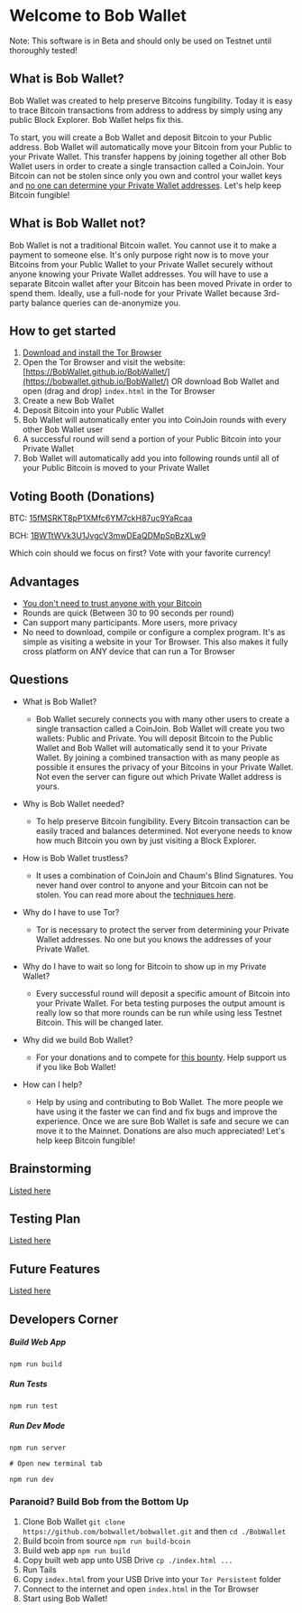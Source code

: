 # Welcome to Bob Wallet
Note: This software is in Beta and should only be used on Testnet until thoroughly tested!

## What is Bob Wallet?
Bob Wallet was created to help preserve Bitcoins fungibility. Today it is easy to trace Bitcoin transactions from address to address by simply using any public Block Explorer. Bob Wallet helps fix this.

To start, you will create a Bob Wallet and deposit Bitcoin to your Public address. Bob Wallet will automatically move your Bitcoin from your Public to your Private Wallet. This transfer happens by joining together all other Bob Wallet users in order to create a single transaction called a CoinJoin. Your Bitcoin can not be stolen since only you own and control your wallet keys and [no one can determine your Private Wallet addresses](https://github.com/bobwallet/bobwallet/blob/master/docs/blindlink.md). Let's help keep Bitcoin fungible!

## What is Bob Wallet not?

Bob Wallet is not a traditional Bitcoin wallet. You cannot use it to make a payment to someone else. It's only purpose right now is to move your Bitcoins from your Public Wallet to your Private Wallet securely without anyone knowing your Private Wallet addresses. You will have to use a separate Bitcoin wallet after your Bitcoin has been moved Private in order to spend them. Ideally, use a full-node for your Private Wallet because 3rd-party balance queries can de-anonymize you.

## How to get started
1. [Download and install the Tor Browser](https://www.torproject.org/download/download-easy.html)
2. Open the Tor Browser and visit the website: [https://BobWallet.github.io/BobWallet/](https://bobwallet.github.io/BobWallet/) OR download Bob Wallet and open (drag and drop) `index.html` in the Tor Browser
3. Create a new Bob Wallet
4. Deposit Bitcoin into your Public Wallet
5. Bob Wallet will automatically enter you into CoinJoin rounds with every other Bob Wallet user
6. A successful round will send a portion of your Public Bitcoin into your Private Wallet
7. Bob Wallet will automatically add you into following rounds until all of your Public Bitcoin is moved to your Private Wallet

## Voting Booth (Donations)
BTC: [15fMSRKT8pP1XMfc6YM7ckH87uc9YaRcaa](bitcoin:15fMSRKT8pP1XMfc6YM7ckH87uc9YaRcaa)

BCH: [1BWTtWVk3U1JvgcV3mwDEaQDMpSpBzXLw9](bitcoincash:1BWTtWVk3U1JvgcV3mwDEaQDMpSpBzXLw9)

Which coin should we focus on first? Vote with your favorite currency!


## Advantages
* [You don't need to trust anyone with your Bitcoin](https://github.com/bobwallet/bobwallet/blob/master/docs/blindlink.md)
* Rounds are quick (Between 30 to 90 seconds per round)
* Can support many participants. More users, more privacy
* No need to download, compile or configure a complex program. It's as simple as visiting a website in your Tor Browser. This also makes it fully cross platform on ANY device that can run a Tor Browser

## Questions
* What is Bob Wallet?
  - Bob Wallet securely connects you with many other users to create a single transaction called a CoinJoin. Bob Wallet will create you two wallets: Public and Private. You will deposit Bitcoin to the Public Wallet and Bob Wallet will automatically send it to your Private Wallet. By joining a combined transaction with as many people as possible it ensures the privacy of your Bitcoins in your Private Wallet. Not even the server can figure out which Private Wallet address is yours.


* Why is Bob Wallet needed?
  - To help preserve Bitcoin fungibility. Every Bitcoin transaction can be easily traced and balances determined. Not everyone needs to know how much Bitcoin you own by just visiting a Block Explorer.


* How is Bob Wallet trustless?
  - It uses a combination of CoinJoin and Chaum's Blind Signatures. You never hand over control to anyone and your Bitcoin can not be stolen. You can read more about the [techniques here](https://github.com/bobwallet/bobwallet/blob/master/docs/blindlink.md).


* Why do I have to use Tor?
  - Tor is necessary to protect the server from determining your Private Wallet addresses. No one but you knows the addresses of your Private Wallet.


* Why do I have to wait so long for Bitcoin to show up in my Private Wallet?
  - Every successful round will deposit a specific amount of Bitcoin into your Private Wallet. For beta testing purposes the output amount is really low so that more rounds can be run while using less Testnet Bitcoin. This will be changed later.


* Why did we build Bob Wallet?
  - For your donations and to compete for [this bounty](https://bitcointalk.org/index.php?topic=279249.msg2983911#msg2983911). Help support us if you like Bob Wallet!


* How can I help?
  - Help by using and contributing to Bob Wallet. The more people we have using it the faster we can find and fix bugs and improve the experience. Once we are sure Bob Wallet is safe and secure we can move it to the Mainnet. Donations are also much appreciated! Let's help keep Bitcoin fungible!


## Brainstorming

[Listed here](https://github.com/bobwallet/bobwallet/blob/master/docs/ideas.md)

## Testing Plan

[Listed here](https://github.com/bobwallet/bobwallet/blob/master/docs/testing.md)

## Future Features

[Listed here](https://github.com/bobwallet/bobwallet/blob/master/docs/future.md)

## Developers Corner

##### Build Web App

```
npm run build
```

##### Run Tests

```
npm run test
```

##### Run Dev Mode

```
npm run server

# Open new terminal tab

npm run dev
```

### Paranoid? Build Bob from the Bottom Up

1. Clone Bob Wallet `git clone https://github.com/bobwallet/bobwallet.git` and then `cd ./BobWallet`
2. Build bcoin from source `npm run build-bcoin`
3. Build web app `npm run build`
4. Copy built web app unto USB Drive `cp ./index.html ...`
5. Run Tails
6. Copy `index.html` from your USB Drive into your `Tor Persistent` folder
7. Connect to the internet and open `index.html` in the Tor Browser
8. Start using Bob Wallet!
